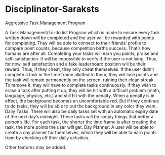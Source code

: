 # Disciplinator-Saraksts
Aggressive Task Management Program

A Task Management/To-do list Program which is made to ensure every task written down will be completed and the user will be rewarded with points for completing. They will be able to connect to their friends’ profile to compare point counts, because competition births success. That’s how humans are after all.
Completing your tasks will earn you points, praise and self-satisfaction. It will be impossible to verify if the user is not lying. Thus, for now, self satisfaction and a fake leaderboard position will be their reward. Thus, if they cheat, they only cheat themselves.
If the user didn’t complete a task in the time frame allotted to them, they will lose points and the task will remain permanently on the screen, ruining their clean streak. To remove it, they will have to complete tasks continuously. If they wish to erase a task after putting it up, they will be hit with a difficult problem (math, language, physics, etc.) and still hit with the penalty. When a penalty is in effect, the background becomes an uncomfortable red. But if they continue to do tasks, they will be able to put the background in any color they want.
Daily Tasks:
There will also be daily tasks set with an automatic expiry date of the next day’s midnight. These tasks will be simply things that better a person’s life.
For each task, the shorter the time frame is after creating the task, the more points the user will get.
Day Planner:
A user will be able to create a day planner for themselves, which they will be able to earn points from by checking off their daily activities.

Other features may be added.

